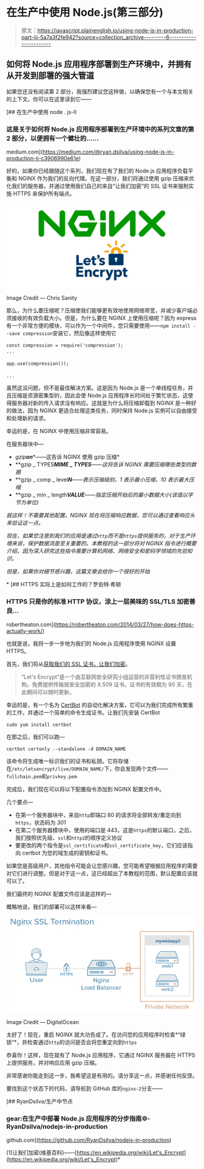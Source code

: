 # 在生产中使用 Node.js(第三部分)

> 原文：<https://javascript.plainenglish.io/using-node-js-in-production-part-iii-5a7a3f2fe942?source=collection_archive---------6----------------------->

## 如何将 Node.js 应用程序部署到生产环境中，并拥有从开发到部署的强大管道

如果您还没有阅读第 2 部分，我强烈建议您这样做，以确保您有一个与本文相关的上下文。你可以在这里读到它——

[](https://medium.com/@ryan.dsilva/using-node-js-in-production-ii-c3906990e61e) [## 在生产中使用 node . js-II

### 这是关于如何将 Node.js 应用程序部署到生产环境中的系列文章的第 2 部分，以便拥有一个健壮的……

medium.com](https://medium.com/@ryan.dsilva/using-node-js-in-production-ii-c3906990e61e) 

好的，如果你已经跟随这个系列，我们现在有了我们的 Node.js 应用程序负载平衡和 NGINX 作为我们的反向代理。在这一部分，我们将通过使用 gzip 压缩来优化我们的服务器，并通过使用我们自己的来自“让我们加密”的 SSL 证书来强制实施 HTTPS 来保护所有端点。

![](img/a969141aa20b97d616a2bf4e6ae1afe5.png)

Image Credit — Chris Sanity

那么，为什么要压缩呢？压缩使我们能够更有效地使用网络带宽，并减少客户端必须接收的有效负载大小。但是，为什么要在 NGINX 上使用压缩呢？因为 express 有一个非常方便的模块，可以作为一个中间件，您只需要使用——`npm install --save compression`安装它，然后像这样使用它

```
const compression = require('compression');
...

app.use(compression());

...
```

虽然这没问题，但不是最佳解决方案。这是因为 Node.js 是一个单线程任务，并且压缩是资源密集型的，因此会使 Node.js 应用程序长时间处于繁忙状态，这使得服务器对新的传入请求没有响应。这就是为什么将压缩卸载到 NGINX 是一种好的做法，因为 NGINX 更适合处理这类任务，同时保持 Node.js 实例可以自由接受和处理新的请求。

幸运的是，在 NGINX 中使用压缩非常容易。

在服务器块中—

*   *gzip****on****——这告诉 NGINX 使用 gzip 压缩*
*   **gzip _ TYPES****MIME _ TYPES***——这将告诉 NGINX 需要压缩哪些类型的数据*
*   **gzip _ comp _ level****N***——表示压缩级别，1 表示最小压缩，10 表示最大压缩*
*   **gzip _ min _ length****VALUE***——指定压缩开始后的最小数据大小(该值以字节为单位)*

*就这样！不需要其他配置。NGINX 现在将压缩响应数据，您可以通过查看响应头来验证这一点。*

*现在，如果您注意到我们的应用是通过`http`而不是`https`提供服务的，对于生产环境来说，保护数据流是至关重要的。本教程的这一部分将对 NGINX 指令进行概要介绍，因为深入研究这些指令需要计算机网络、网络安全和密码学领域的先验知识。*

*但是，如果你对细节感兴趣，这篇文章会给你一个很好的开始*

*[](https://robertheaton.com/2014/03/27/how-does-https-actually-work/) [## HTTPS 实际上是如何工作的？罗伯特·希顿

### HTTPS 只是你的标准 HTTP 协议，涂上一层美味的 SSL/TLS 加密善良…

robertheaton.com](https://robertheaton.com/2014/03/27/how-does-https-actually-work/) 

也就是说，我将一步一步地为我们的 Node.js 应用程序使用 NGINX 设置 HTTPS。

首先，我们将从[获取我们的 SSL 证书，让我们加密](https://letsencrypt.org/)。

> “Let's Encrypt”是一个由互联网安全研究小组运营的非营利性证书颁发机构，免费提供传输层安全加密的 X.509 证书。证书的有效期为 90 天，在此期间可以随时更新。

幸运的是，有一个名为 [CertBot](https://certbot.eff.org/) 的自动化解决方案，它可以为我们完成所有繁重的工作，并通过一个简单的命令生成证书。让我们先安装 CertBot

```
sudo yum install certbot
```

在那之后，我们可以跑—

```
certbot certonly --standalone -d DOMAIN_NAME
```

该命令将生成唯一标识我们的证书和私钥。它将存储在`/etc/letsencrypt/live/DOMAIN_NAME/`下，你会发现两个文件——`fullchain.pem`和`privkey.pem`

完成后，我们现在可以将以下配置指令添加到 NGINX 配置文件中。

几个要点—

*   在第一个服务器块中，来自`http`即端口 80 的请求将全部转发/重定向到`https`，状态码为 *301*
*   在第二个服务器模块中，使用的端口是 443，这是`https`的默认端口，之后，我们按照优先级、`ssl`和`http2`的顺序定义协议
*   要更改的两个指令是`ssl_certificate`和`ssl_certificate_key`，它们应该指向 certbot 为您的域生成的密钥和证书。

如果您是高级用户，其他指令可能会让您感兴趣，您可能希望根据应用程序的需要对它们进行调整。但是对于这一点，这已经超出了本教程的范围，默认配置应该就可以了。

我们最终的 NGINX 配置文件应该是这样的—

概略地说，我们的部署可以这样来看—

![](img/f0b97ad77ba97f94583189a10fca8b0f.png)

Image Credit — DigitalOcean

太好了！现在，重启 NGINX 就大功告成了。在访问您的应用程序时检查*“绿锁”*，并检查通过`http`的访问是否会将您重定向到`https`

恭喜你！这样，现在就有了 Node.js 应用程序，它通过 NGINX 服务器在 HTTPS 上提供服务，并对响应应用 gzip 压缩。

非常感谢你能走到这一步，我希望这是有用的。请分享这一点，并感谢任何反馈。

要找到这个状态下的代码，请导航到 GitHub 库的`nginx-2`分支——

[](https://github.com/RyanDsilva/nodejs-in-production) [## RyanDsilva/生产中节点

### gear:在生产中部署 Node.js 应用程序的分步指南:gear:-RyanDsilva/nodejs-in-production

github.com](https://github.com/RyanDsilva/nodejs-in-production) 

[1]让我们加密(维基百科)——[https://en.wikipedia.org/wiki/Let's_Encrypt](https://en.wikipedia.org/wiki/Let's_Encrypt)*